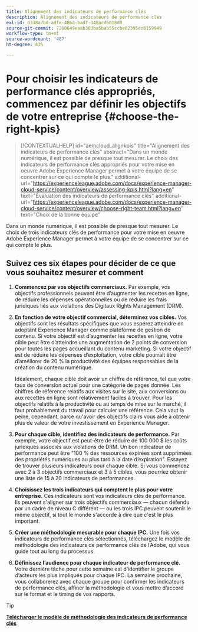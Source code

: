 ```yaml
---
title: Alignement des indicateurs de performance clés
description: Alignement des indicateurs de performance clés
exl-id: d338a7bd-adfe-486a-badf-348acd6018d0
source-git-commit: 7260649eaab303ba5bab55ccbe02395dc8159949
workflow-type: tm+mt
source-wordcount: '487'
ht-degree: 43%

---
```


# Pour choisir les indicateurs de performance clés appropriés, commencez par définir les objectifs de votre entreprise {#choose-the-right-kpis}

>[!CONTEXTUALHELP]
>id="aemcloud_alignkpis"
>title="Alignement des indicateurs de performance clés"
>abstract="Dans un monde numérique, il est possible de presque tout mesurer. Le choix des indicateurs de performance clés appropriés pour votre mise en oeuvre Adobe Experience Manager permet à votre équipe de se concentrer sur ce qui compte le plus."
>additional-url="https://experienceleague.adobe.com/docs/experience-manager-cloud-service/content/overview/assessing-kpis.html?lang=en" text="Évaluation des indicateurs de performance clés"
>additional-url="https://experienceleague.adobe.com/docs/experience-manager-cloud-service/content/overview/choose-right-team.html?lang=en" text="Choix de la bonne équipe"

Dans un monde numérique, il est possible de presque tout mesurer. Le choix de trois indicateurs clés de performance pour votre mise en oeuvre Adobe Experience Manager permet à votre équipe de se concentrer sur ce qui compte le plus.


## **Suivez ces six étapes pour décider de ce que vous souhaitez mesurer et comment**


1. **Commencez par vos objectifs commerciaux.** Par exemple, vos objectifs professionnels peuvent être d’augmenter les recettes en ligne, de réduire les dépenses opérationnelles ou de réduire les frais juridiques liés aux violations des Digitaux Rights Management (DRM).

1. **En fonction de votre objectif commercial, déterminez vos cibles.** Vos objectifs sont les résultats spécifiques que vous espérez atteindre en adoptant Experience Manager comme plateforme de gestion de contenu. Si votre objectif est d’augmenter les recettes en ligne, votre cible peut être d’atteindre une augmentation de 2 points de conversion pour toutes les pages accueillant du contenu marketing. Si votre objectif est de réduire les dépenses d’exploitation, votre cible pourrait être d’améliorer de 20 % la productivité des équipes responsables de la création du contenu numérique.

   Idéalement, chaque cible doit avoir un chiffre de référence, tel que votre taux de conversion actuel pour une catégorie de pages donnée. Les chiffres de référence relatifs aux visites sur le site, aux conversions ou aux recettes en ligne sont relativement faciles à trouver. Pour les objectifs relatifs à la productivité ou au temps de mise sur le marché, il faut probablement du travail pour calculer une référence. Cela vaut la peine, cependant, parce qu&#39;avoir des objectifs clairs vous aide à obtenir plus de valeur de votre investissement en Experience Manager.

1. **Pour chaque cible, identifiez des indicateurs de performance.** Par exemple, votre objectif est peut-être de réduire de 100 000 $ les coûts juridiques associés aux violations de DRM. Un bon indicateur de performance peut être &quot;100 % des ressources expirées sont supprimées des propriétés numériques au plus tard à la date d’expiration&quot;. Essayez de trouver plusieurs indicateurs pour chaque cible. Si vous commencez avec 2 à 3 objectifs commerciaux et 3 à 5 cibles, vous pourriez obtenir une liste de 15 à 20 indicateurs de performances.

1. **Choisissez les trois indicateurs qui comptent le plus pour votre entreprise.** Ces indicateurs sont vos indicateurs clés de performance. Ils peuvent s&#39;aligner sur trois objectifs commerciaux — chacun défendu par un cadre de niveau C différent — ou les trois IPC peuvent soutenir le même objectif, si tout le monde s&#39;accorde à dire que c&#39;est le plus important.

1. **Créer une méthodologie mesurable pour chaque IPC.** Une fois vos indicateurs de performance clés sélectionnés, téléchargez le modèle de méthodologie des indicateurs de performance clés de l’Adobe, qui vous guide tout au long du processus.

1. **Définissez l’audience pour chaque indicateur de performance clé.** Votre dernière tâche pour cette semaine est d’identifier le groupe d’acteurs les plus impliqués pour chaque IPC. La semaine prochaine, vous collaborerez avec chaque groupe pour confirmer les indicateurs de performance clés, affiner la méthodologie et vous mettre d’accord sur le format et le timing de vos rapports.

>[!TIP]
>
>[**Télécharger le modèle de méthodologie des indicateurs de performance clés**](https://experienceleague.adobe.com/welcome/aem/assets/img/KPI_Methodology_Template.png)
